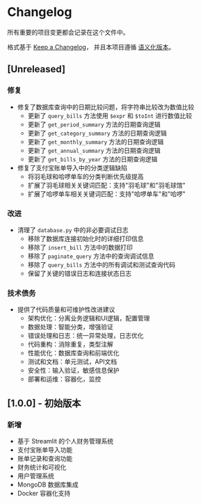 # Changelog

所有重要的项目变更都会记录在这个文件中。

格式基于 [Keep a Changelog](https://keepachangelog.com/zh-CN/1.0.0/)，
并且本项目遵循 [语义化版本](https://semver.org/lang/zh-CN/)。

## [Unreleased]

### 修复
- 修复了数据库查询中的日期比较问题，将字符串比较改为数值比较
  - 更新了 `query_bills` 方法使用 `$expr` 和 `$toInt` 进行数值比较
  - 更新了 `get_period_summary` 方法的日期查询逻辑
  - 更新了 `get_category_summary` 方法的日期查询逻辑
  - 更新了 `get_monthly_summary` 方法的日期查询逻辑
  - 更新了 `get_annual_summary` 方法的日期查询逻辑
  - 更新了 `get_bills_by_year` 方法的日期查询逻辑
- 修复了支付宝账单导入中的分类逻辑缺陷
  - 将羽毛球和哈啰单车的分类判断优先级提高
  - 扩展了羽毛球相关关键词匹配：支持"羽毛球"和"羽毛球馆"
  - 扩展了哈啰单车相关关键词匹配：支持"哈啰单车"和"哈啰"

### 改进
- 清理了 `database.py` 中的非必要调试日志
  - 移除了数据库连接初始化时的详细打印信息
  - 移除了 `insert_bill` 方法中的数据打印
  - 移除了 `paginate_query` 方法中的查询调试信息
  - 移除了 `query_bills` 方法中的所有调试和测试查询代码
  - 保留了关键的错误日志和连接状态日志

### 技术债务
- 提供了代码质量和可维护性改进建议
  - 架构优化：分离业务逻辑和UI逻辑，配置管理
  - 数据处理：智能分类，增强验证
  - 错误处理和日志：统一异常处理，日志优化
  - 代码重构：消除重复，类型注解
  - 性能优化：数据库查询和前端优化
  - 测试和文档：单元测试，API文档
  - 安全性：输入验证，敏感信息保护
  - 部署和运维：容器化，监控

## [1.0.0] - 初始版本

### 新增
- 基于 Streamlit 的个人财务管理系统
- 支付宝账单导入功能
- 账单记录和查询功能
- 财务统计和可视化
- 用户管理系统
- MongoDB 数据库集成
- Docker 容器化支持